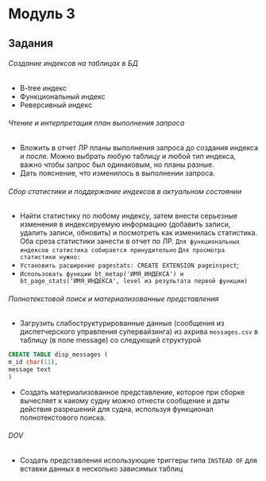 # Модуль 3

## Задания
###### Создание индексов на таблицах в БД
- B-tree индекс 
- Функциональный индекс
- Реверсивный индекс

###### Чтение и интерпретация план выполнения запроса
- Вложить в отчет ЛР планы выполнения запроса до создания индекса и после. Можно выбрать любую таблицу и любой тип индекса, важно чтобы запрос был одинаковым, но планы разные.
- Дать пояснение, что изменилось в выполнении запроса.

###### Сбор статистики и поддержание индексов в актуальном состоянии
- Найти статистику по любому индексу, затем внести серьезные изменения в индексируемую информацию (добавить записи, удалить записи, обновить) и посмотреть как изменилась статистика. Оба среза статистики занести в отчет по ЛР.
 `Для функциональных индексов статистика собирается принудительно`
`Для просмотра статистики нужно:`
- `Установить расширение pagestats: CREATE EXTENSION pageinspect`;
- `Использовать функции bt_metap('ИМЯ_ИНДЕКСА') и bt_page_stats('ИМЯ_ИНДЕКСА', level из результата первой функции)`

###### Полнотекстовой поиск и материализованные представления
- Загрузить слабоструктурированные данные (сообщения из диспетчерского управления супервайзинга) из ахрива `messages.csv` в таблицу (в поле message) со следующей структурой 
```sql
CREATE TABLE disp_messages (
m_id char(11),
message text
)
```
- Создать материализованное представление, которое при сборке вычесляет к какому судну можно отнести сообщение и даты действия разрешений для судна, используя функционал полнотекстового поиска.

###### DOV
- Создать представления использующие триггеры типа `INSTEAD OF` для вставки данных в несколько зависимых таблиц
